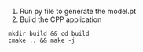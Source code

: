 1. Run py file to generate the model.pt
2. Build the CPP application
```
mkdir build && cd build
cmake .. && make -j
```

